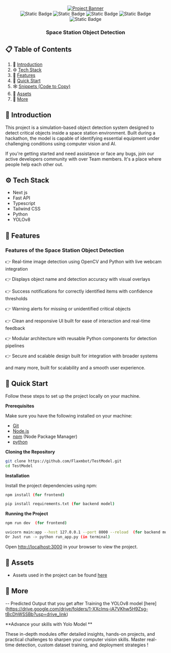 <div align="center">
  <br />
    <a href="https://github.com/Flaxmbot/TestModel.git" target="_blank">
      <img src="public/image.jpeg" alt="Project Banner">
    </a>
  <br />
  <div>
  <!-- Next.js -->
<img alt="Static Badge" src="https://img.shields.io/badge/Next.js-000000?style=for-the-badge&logo=nextdotjs&logoColor=white" />

<!-- YOLO (custom badge since no official logo on shields.io) -->
<img alt="Static Badge" src="https://img.shields.io/badge/YOLOv8-00C853?style=for-the-badge&logo=opencv&logoColor=white" />

<!-- Python -->
<img alt="Static Badge" src="https://img.shields.io/badge/Python-3776AB?style=for-the-badge&logo=python&logoColor=white" />

<!-- FastAPI -->
<img alt="Static Badge" src="https://img.shields.io/badge/FastAPI-009688?style=for-the-badge&logo=fastapi&logoColor=white" />

<!-- python-multipart (no logo, using generic Python) -->
<img alt="Static Badge" src="https://img.shields.io/badge/python--multipart-3776AB?style=for-the-badge&logo=python&logoColor=white" />

  </div>
  <h3 align="center">Space Station Object Detection</h3>

</div>

## 📋 <a name="table">Table of Contents</a>

1. 🤖 [Introduction](#introduction)
2. ⚙️ [Tech Stack](#tech-stack)
3. 🔋 [Features](#features)
4. 🤸 [Quick Start](#quick-start)
5. 🕸️ [Snippets (Code to Copy)](#snippets)
6. 🔗 [Assets](#links)
7. 🚀 [More](#more)


## <a name="introduction">🤖 Introduction</a>

This project is a simulation-based object detection system designed to detect critical objects inside a space station environment. Built during a hackathon, the model is capable of identifying essential equipment under challenging conditions using computer vision and AI.

If you're getting started and need assistance or face any bugs, join our active developers community with over Team members. It's a place where people help each other out.


## <a name="tech-stack">⚙️ Tech Stack</a>

- Next js 
- Fast API
- Typescript
- Tailwind CSS
- Python
- YOLOv8

## <a name="features">🔋 Features</a>

### Features of the Space Station Object Detection

👉 Real-time image detection using OpenCV and Python with live webcam integration

👉 Displays object name and detection accuracy with visual overlays

👉 Success notifications for correctly identified items with confidence thresholds

👉 Warning alerts for missing or unidentified critical objects

👉 Clean and responsive UI built for ease of interaction and real-time feedback

👉 Modular architecture with reusable Python components for detection pipelines

👉 Secure and scalable design built for integration with broader systems

and many more, built for scalability and a smooth user experience.

## <a name="quick-start">🤸 Quick Start</a>

Follow these steps to set up the project locally on your machine.

**Prerequisites**

Make sure you have the following installed on your machine:

- [Git](https://git-scm.com/)
- [Node.js](https://nodejs.org/en)
- [npm](https://www.npmjs.com/) (Node Package Manager)
- [python](https://www.python.org/)

**Cloning the Repository**

```bash
git clone https://github.com/Flaxmbot/TestModel.git
cd TestModel
```

**Installation**

Install the project dependencies using npm:

```bash
npm install (for frontend)

pip install requirements.txt (for backend model)
```

**Running the Project**

```bash
npm run dev  (for frontend)

uvicorn main:app --host 127.0.0.1 --port 8000 --reload  (for backend model)
Or Just run -> python run_app.py (in terminal)
```

Open [http://localhost:3000](http://localhost:3000/) in your browser to view the project.

## <a name="links">🔗 Assets</a>

- Assets used in the project can be found [here](https://drive.google.com/file/d/1XHUVbY2S-RwES7lmevfJ5gn5s84_dxep/view)

## <a name="more">🚀 More</a>

-- Predicted Output that you get after Training the YOLOv8 model    [here] (https://drive.google.com/drive/folders/1-XXclms-iA7VKhw5H9Zsg-tBcDhWSSBb?usp=drive_link)

**Advance your skills with Yolo Model **

These in-depth modules offer detailed insights, hands-on projects, and practical challenges to sharpen your computer vision skills. Master real-time detection, custom dataset training, and deployment strategies !


 



















